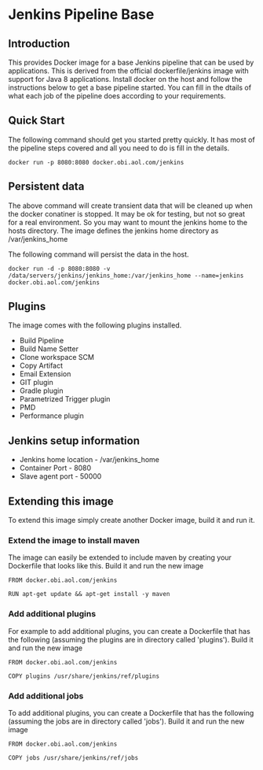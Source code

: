 # Jenkins Pipeline Base

## Introduction
This provides Docker image for a base Jenkins pipeline that can be used by  applications. This is derived from the official dockerfile/jenkins image with support for Java 8 applications. Install docker on the host and follow the instructions below to get a base pipeline started. You can fill in the dtails of what each job of the pipeline does according to your requirements.

## Quick Start
The following command should get you started pretty quickly. It has most of the pipeline steps covered and all you need to do is fill in the details.

```
docker run -p 8080:8080 docker.obi.aol.com/jenkins
```

## Persistent data
The above command will create transient data that will be cleaned up when the docker conatiner is stopped. It may be ok for testing, but not so great for a real environment. So you may want to mount the jenkins home to the hosts directory. The image defines the jenkins home directory as /var/jenkins_home

The following command will persist the data in the host.

```
docker run -d -p 8080:8080 -v /data/servers/jenkins/jenkins_home:/var/jenkins_home --name=jenkins docker.obi.aol.com/jenkins
```

## Plugins
The image comes with the following plugins installed.

* Build Pipeline
* Build Name Setter
* Clone workspace SCM
* Copy Artifact
* Email Extension
* GIT plugin
* Gradle plugin 
* Parametrized Trigger plugin
* PMD
* Performance plugin

## Jenkins setup information

* Jenkins home location - /var/jenkins_home
* Container Port - 8080
* Slave agent port - 50000

## Extending this image
To extend this image simply create another Docker image, build it and run it.

### Extend the image to install maven 
The image can easily be extended to include maven by creating your Dockerfile that looks like this. Build it and run the new image

```
FROM docker.obi.aol.com/jenkins

RUN apt-get update && apt-get install -y maven
```


### Add additional plugins
For example to add additional plugins, you can create a Dockerfile that has the following (assuming the plugins are in directory called 'plugins'). Build it and run the new image

```
FROM docker.obi.aol.com/jenkins

COPY plugins /usr/share/jenkins/ref/plugins
```

### Add additional jobs
To add additional plugins, you can create a Dockerfile that has the following (assuming the jobs are in directory called 'jobs'). Build it and run the new image

```
FROM docker.obi.aol.com/jenkins

COPY jobs /usr/share/jenkins/ref/jobs
```


